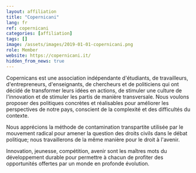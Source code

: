 ```yaml
---
layout: affiliation
title: "Copernicani"
lang: fr
ref: copernicani
categories: [affiliation]
tags: []
image: /assets/images/2019-01-01-copernicani.png
role: Member
website: https://copernicani.it/
hidden_from_news: true
---
```


Copernicans est une association indépendante d'étudiants, de travailleurs, d'entrepreneurs, d'enseignants, de chercheurs et de politiciens qui ont décidé de transformer leurs idées en actions, de stimuler une culture de l'innovation et de stimuler les partis de manière transversale. Nous voulons proposer des politiques concrètes et réalisables pour améliorer les perspectives de notre pays, conscient de la complexité et des difficultés du contexte.

Nous apprécions la méthode de contamination transpartite utilisée par le mouvement radical pour amener la question des droits civils dans le débat politique; nous travaillerons de la même manière pour le droit à l'avenir.

Innovation, jeunesse, compétition, avenir sont les maîtres mots du développement durable pour permettre à chacun de profiter des opportunités offertes par un monde en profonde évolution.
